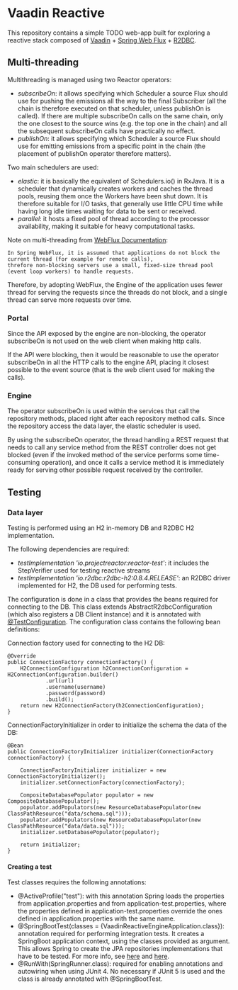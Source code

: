 # Vaadin Reactive
This repository contains a simple TODO web-app built for exploring a reactive stack composed of [Vaadin](https://vaadin.com/) + [Spring Web Flux](https://docs.spring.io/spring-framework/docs/5.0.0.BUILD-SNAPSHOT/spring-framework-reference/html/web-reactive.html) + [R2DBC](https://r2dbc.io/). 

## Multi-threading
Multithreading is managed using two Reactor operators: 
- *subscribeOn*: it allows specifying which Scheduler a source Flux should use for pushing the emissions all the way to the final 
Subscriber (all the chain is therefore executed on that scheduler, unless publishOn is called). If there are multiple 
subscribeOn calls on the same chain, only the one closest to the source wins (e.g. the top one in the chain) and all 
the subsequent subscribeOn calls have practically no effect.
- *publishOn*: it allows specifying which Scheduler a source Flux should use for emitting emissions from a specific point 
in the chain (the placement of publishOn operator therefore matters).

Two main schedulers are used:
- *elastic*: it is basically the equivalent of Schedulers.io() in RxJava. It is a scheduler that dynamically
creates workers and caches the thread pools, reusing them once the Workers have been shut down. It is therefore suitable 
for I/O tasks, that generally use little CPU time while having long idle times waiting for data to be sent or received.
- *parallel*: it hosts a fixed pool of thread according to the processor availability, making it suitable for heavy 
computational tasks.

Note on multi-threading from [WebFlux Documentation](https://docs.spring.io/spring-framework/docs/current/spring-framework-reference/web-reactive.html#webflux-concurrency-model):
```
In Spring WebFlux, it is assumed that applications do not block the current thread (for example for remote calls), 
threfore non-blocking servers use a small, fixed-size thread pool (event loop workers) to handle requests.
```
Therefore, by adopting WebFlux, the Engine of the application uses fewer thread for serving the requests since the threads
do not block, and a single thread can serve more requests over time.
                                                                           
### Portal
Since the API exposed by the engine are non-blocking, the operator subscribeOn is not used on the web client
when making http calls. 

If the API were blocking, then it would be reasonable to use the operator subscribeOn in all the HTTP calls to the 
engine API, placing it closest possible to the event source (that is the web client used for making the calls).

### Engine
The operator subscribeOn is used within the services that call the repository methods, placed right after each repository
method calls. Since the repository access the data layer, the elastic scheduler is used. 

By using the subscribeOn operator, the thread handling a REST request that needs to call any service method from the 
REST controller does not get blocked (even if the invoked method of the service performs some time-consuming operation),
and once it calls a service method it is immediately ready for serving other possible request received by the controller.

## Testing
### Data layer
Testing is performed using an H2 in-memory DB and R2DBC H2 implementation.

The following dependencies are required:
- *testImplementation 'io.projectreactor:reactor-test'*: it includes the StepVerifier used for testing reactive streams
- *testImplementation 'io.r2dbc:r2dbc-h2:0.8.4.RELEASE'*: an R2DBC driver implemented for H2, the DB used for performing tests.

The configuration is done in a class that provides the beans required for connecting to the DB. This class extends
AbstractR2dbcConfiguration (which also registers a DB Client instance) and it is annotated with
[@TestConfiguration](https://howtodoinjava.com/spring-boot2/testing/springboot-test-configuration/). 
The configuration class contains the following bean definitions:

Connection factory used for connecting to the H2 DB:
```
@Override
public ConnectionFactory connectionFactory() {
    H2ConnectionConfiguration h2ConnectionConfiguration = H2ConnectionConfiguration.builder()
            .url(url)
            .username(username)
            .password(password)
            .build();
    return new H2ConnectionFactory(h2ConnectionConfiguration);
}
```

ConnectionFactoryInitializer in order to initialize the schema the data of the DB: 
```
@Bean
public ConnectionFactoryInitializer initializer(ConnectionFactory connectionFactory) {

    ConnectionFactoryInitializer initializer = new ConnectionFactoryInitializer();
    initializer.setConnectionFactory(connectionFactory);

    CompositeDatabasePopulator populator = new CompositeDatabasePopulator();
    populator.addPopulators(new ResourceDatabasePopulator(new ClassPathResource("data/schema.sql")));
    populator.addPopulators(new ResourceDatabasePopulator(new ClassPathResource("data/data.sql")));
    initializer.setDatabasePopulator(populator);

    return initializer;
}
```

#### Creating a test
Test classes requires the following annotations: 

- @ActiveProfile("test"): with this annotation Spring loads the properties from application.properties and from application-test.properties, where the properties defined in application-test.properties override the ones defined in application.properties with the same name.
- @SpringBootTest(classes = {VaadinReactiveEngineApplication.class}): annotation required for performing integration tests. It creates a SpringBoot application context, using the classes provided as argument. This allows Spring to create the JPA repositories implementations that have to be tested. For more info, see [here](https://reflectoring.io/spring-boot-test/) and [here](https://howtodoinjava.com/spring-boot2/testing/springboottest-annotation/).
- @RunWith(SpringRunner.class): required for enabling annotations and autowiring when using JUnit 4. No necessary if JUnit 5 is used and the class is already annotated with @SpringBootTest.
